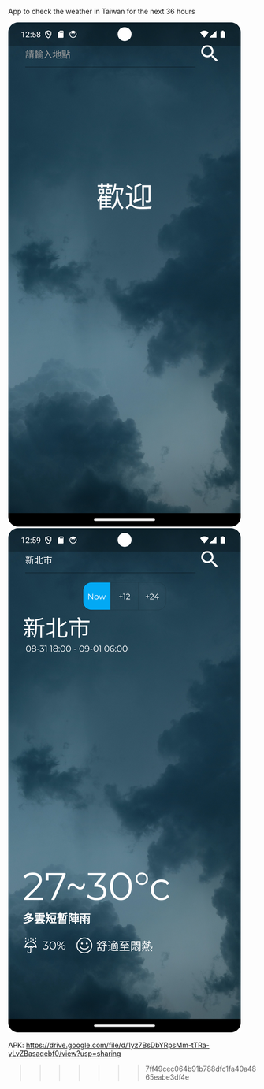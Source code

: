 App to check the weather in Taiwan for the next 36 hours

![示例圖片1](assets/sample1.png)
![示例圖片2](assets/sample2.png)


APK: https://drive.google.com/file/d/1yz7BsDbYRpsMm-tTRa-yLvZBasaqebf0/view?usp=sharing
>>>>>>> 7ff49cec064b91b788dfc1fa40a4865eabe3df4e